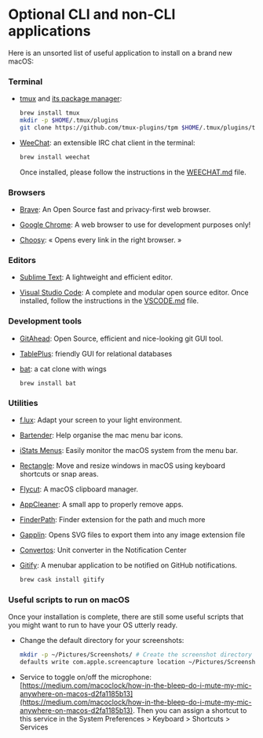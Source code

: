 # Optional CLI and non-CLI applications

Here is an unsorted list of useful application to install on a brand new macOS:

### Terminal

- [tmux](https://github.com/tmux/tmux) and [its package manager](https://github.com/tmux-plugins/tpm):

  ```sh
  brew install tmux
  mkdir -p $HOME/.tmux/plugins
  git clone https://github.com/tmux-plugins/tpm $HOME/.tmux/plugins/tpm
  ```

- [WeeChat](https://weechat.org/): an extensible IRC chat client in the terminal:
  ```sh
  brew install weechat
  ```
  Once installed, please follow the instructions in the [WEECHAT.md](./WEECHAT.md) file.

### Browsers

- [Brave](https://brave.com/fr/): An Open Source fast and privacy-first web browser.

- [Google Chrome](https://www.google.com/intl/fr/chrome/): A web browser to use for development purposes only!

- [Choosy](https://www.choosyosx.com/): « Opens every link in the right browser. »

### Editors

- [Sublime Text](https://www.sublimetext.com/): A lightweight and efficient editor.

- [Visual Studio Code](https://code.visualstudio.com/): A complete and modular open source editor. Once installed, follow the instructions in the [VSCODE.md](./VSCODE.md) file.

### Development tools

- [GitAhead](https://gitahead.github.io/gitahead.com/): Open Source, efficient and nice-looking git GUI tool.

- [TablePlus](https://tableplus.com/): friendly GUI for relational databases

- [bat](https://github.com/sharkdp/bat): a cat clone with wings
  ```shel
  brew install bat
  ```

### Utilities

- [f.lux](https://justgetflux.com/): Adapt your screen to your light environment.

- [Bartender](https://www.macbartender.com/): Help organise the mac menu bar icons.

- [iStats Menus](https://bjango.com/mac/istatmenus/): Easily monitor the macOS system from the menu bar.

- [Rectangle](https://rectangleapp.com/): Move and resize windows in macOS using keyboard shortcuts or snap areas.

- [Flycut](https://apps.apple.com/us/app/flycut-clipboard-manager/id442160987?mt=12): A macOS clipboard manager.

- [AppCleaner](https://freemacsoft.net/appcleaner/): A small app to properly remove apps.

- [FinderPath](https://bahoom.com/finderpath/): Finder extension for the path and much more

- [Gapplin](https://apps.apple.com/app/coteditor/id768053424?ign-mpt=uo%3D8): Opens SVG files to export them into any image extension file

- [Convertos](https://apps.apple.com/us/app/convertos-unit-converter-widget/id933651245?ls=1&mt=12): Unit converter in the Notification Center

- [Gitify](https://www.gitify.io/): A menubar application to be notified on GitHub notifications.
  ```sh
  brew cask install gitify
  ```

### Useful scripts to run on macOS

Once your installation is complete, there are still some useful scripts that you might want to run to have your OS utterly ready.

- Change the default directory for your screenshots:

  ```sh
  mkdir -p ~/Pictures/Screenshots/ # Create the screenshot directory
  defaults write com.apple.screencapture location ~/Pictures/Screenshots # Define your new directory as the screenshot destination
  ```

- Service to toggle on/off the microphone: [https://medium.com/macoclock/how-in-the-bleep-do-i-mute-my-mic-anywhere-on-macos-d2fa1185b13](https://medium.com/macoclock/how-in-the-bleep-do-i-mute-my-mic-anywhere-on-macos-d2fa1185b13).
  Then you can assign a shortcut to this service in the System Preferences > Keyboard > Shortcuts > Services
